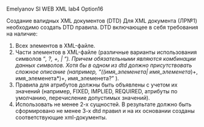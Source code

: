 Emelyanov SI
WEB XML
lab4 Option16

Создание валидных XML документов (DTD)
Для XML документа (ЛР№1) необходимо создать DTD правила.
DTD включающее в себя требования на наличие:
1.	Всех элементов в XML-файле.
2.	Части элементов в XML-файле (различные варианты использования символов “*, ?, +, | “).
    Причем обязательными являются комбинации данных символов.
    Хотя бы в одном из dtd должно присутствовать сложное описание
    (например, “((имя_элеменета| имя_элеменета*)+, имя_элеменета*)+, имя_элеменета?” ).
3.	Правила для атрибутов должны быть объявлены с учетом их значений
    (например, FIXED, IMPLIED, REQUIRED, атрибуты по умолчанию, перечисление допустимых значений).
4.	Использовать не менее 2-х сущностей.
В результате должно быть сформировано не менее 3-х dtd правил и на их основании созданы соответствующие xml-документы.
